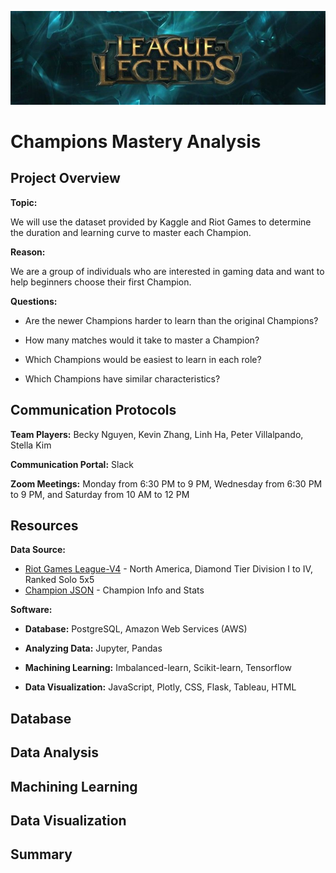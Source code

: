 ![Banner](https://github.com/frlinh/game-analysis/blob/5550b15dd5283e082a38f45530bc287d707aa76a/static/images/leagueOfLegendsBanner.png)

# Champions Mastery Analysis

## Project Overview
**Topic:**

We will use the dataset provided by Kaggle and Riot Games to determine the duration and learning curve to master each Champion.

**Reason:**

We are a group of individuals who are interested in gaming data and want to help beginners choose their first Champion.

**Questions:**

- Are the newer Champions harder to learn than the original Champions?

- How many matches would it take to master a Champion?

- Which Champions would be easiest to learn in each role?

- Which Champions have similar characteristics?

## Communication Protocols
**Team Players:** Becky Nguyen, Kevin Zhang, Linh Ha, Peter Villalpando, Stella Kim

**Communication Portal:** Slack

**Zoom Meetings:** Monday from 6:30 PM to 9 PM, Wednesday from 6:30 PM to 9 PM, and Saturday from 10 AM to 12 PM

## Resources
**Data Source:** 
- [Riot Games League-V4](https://developer.riotgames.com/apis) - North America, Diamond Tier Division I to IV, Ranked Solo 5x5 
- [Champion JSON](http://ddragon.leagueoflegends.com/cdn/12.15.1/data/en_US/champion.json) - Champion Info and Stats

**Software:**

- **Database:** PostgreSQL, Amazon Web Services (AWS)

- **Analyzing Data:** Jupyter, Pandas

- **Machining Learning:** Imbalanced-learn, Scikit-learn, Tensorflow

- **Data Visualization:** JavaScript, Plotly, CSS, Flask, Tableau, HTML

## Database

## Data Analysis

## Machining Learning

## Data Visualization

## Summary

